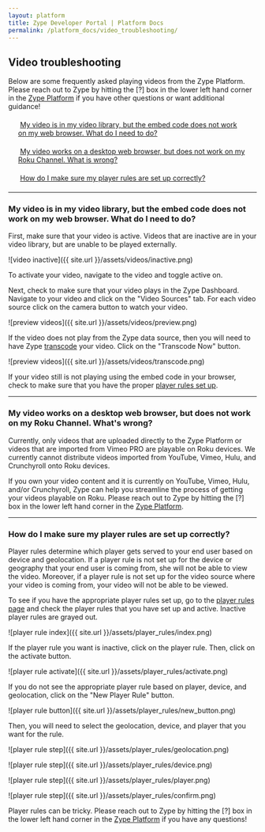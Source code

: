 ```yaml
---
layout: platform
title: Zype Developer Portal | Platform Docs
permalink: /platform_docs/video_troubleshooting/
---
```

## Video troubleshooting

Below are some frequently asked playing videos from the Zype Platform.
Please reach out to Zype by hitting the [?] box in the lower left hand corner in the [Zype Platform](https://admin.zype.com/) if you have other questions or want additional guidance!

<div style="width: 100%;">
<div style="margin: 20px;"><span class="fa fa-file-text" style="margin-right: 4px;"></span>
  <a href="#0">
    My video is in my video library, but the embed code does not work on my web browser. What do I need to do?
  </a>
</div>
  <div style="margin: 20px;"><span class="fa fa-file-text" style="margin-right: 4px;"></span>
    <a href="#1">
      My video works on a desktop web browser, but does not work on my Roku Channel. What is wrong?
    </a>
  </div>
  <div style="margin: 20px;"><span class="fa fa-file-text" style="margin-right: 4px;"></span>
    <a href="#1">
      How do I make sure my player rules are set up correctly?
    </a>
  </div>
</div>


<hr id='0'>

### My video is in my video library, but the embed code does not work on my web browser. What do I need to do?

First, make sure that your video is active. Videos that are inactive are in your video library,
but are unable to be played externally.

![video inactive]({{ site.url }}/assets/videos/inactive.png)

To activate your video, navigate to the video and toggle active on.

Next, check to make sure that your video plays in the Zype Dashboard. Navigate to your video and click on the
"Video Sources" tab. For each video source click on the camera button to watch your video.

![preview videos]({{ site.url }}/assets/videos/preview.png)

If the video does not play from the Zype data source, then you will need to have Zype
[transcode](http://en.wikipedia.org/wiki/Transcoding) your video. Click on the "Transcode Now" button.

![preview videos]({{ site.url }}/assets/videos/transcode.png)

If your video still is not playing using the embed code in your browser, check to make sure
that you have the proper [player rules set up](#2).

<hr id='1'>

### My video works on a desktop web browser, but does not work on my Roku Channel. What's wrong?

Currently, only videos that are uploaded directly to the Zype Platform or videos that are
imported from Vimeo PRO are playable on Roku devices. We currently cannot distribute
videos imported from YouTube, Vimeo, Hulu, and Crunchyroll onto Roku devices.

If you own your video content and it is currently on YouTube, Vimeo, Hulu, and/or Crunchyroll,
Zype can help you streamline the process of getting your videos playable on Roku.
Please reach out to Zype by hitting the [?] box in the lower left hand corner in the [Zype Platform](https://admin.zype.com/).

<hr id='2'>

### How do I make sure my player rules are set up correctly?

Player rules determine which player gets served to your end user based on device and geolocation.
If a player rule is not set up for the device or geography that your end user is coming from,
she will not be able to view the video. Moreover, if a player rule is not set up for
the video source where your video is coming from, your video will not be able to be viewed.

To see if you have the appropriate player rules set up, go to the [player rules page](https://admin.zype.com/player_rules)
and check the player rules that you have set up and active. Inactive player rules are grayed out.

![player rule index]({{ site.url }}/assets/player_rules/index.png)

If the player rule you want is inactive, click on the player rule. Then, click on the activate button.

![player rule activate]({{ site.url }}/assets/player_rules/activate.png)

If you do not see the appropriate player rule based on player, device, and geolocation, click on the "New Player Rule" button.

![player rule button]({{ site.url }}/assets/player_rules/new_button.png)

Then, you will need to select the geolocation, device, and player that you want for the rule.

![player rule step]({{ site.url }}/assets/player_rules/geolocation.png)

![player rule step]({{ site.url }}/assets/player_rules/device.png)

![player rule step]({{ site.url }}/assets/player_rules/player.png)

![player rule step]({{ site.url }}/assets/player_rules/confirm.png)

Player rules can be tricky. Please reach out to Zype by hitting the [?] box in the lower left hand corner in the [Zype Platform](https://admin.zype.com/) if you have any questions!
